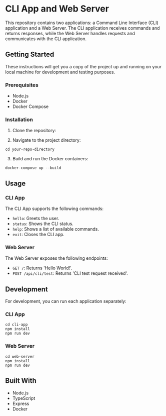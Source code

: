 
# CLI App and Web Server

This repository contains two applications: a Command Line Interface (CLI) application and a Web Server. The CLI application receives commands and returns responses, while the Web Server handles requests and communicates with the CLI application.

## Getting Started

These instructions will get you a copy of the project up and running on your local machine for development and testing purposes.

### Prerequisites

- Node.js
- Docker
- Docker Compose

### Installation

1. Clone the repository:

2. Navigate to the project directory:
```
cd your-repo-directory
```

3. Build and run the Docker containers:
```
docker-compose up --build
```

## Usage

### CLI App

The CLI App supports the following commands:

- `hello`: Greets the user.
- `status`: Shows the CLI status.
- `help`: Shows a list of available commands.
- `exit`: Closes the CLI app.

### Web Server

The Web Server exposes the following endpoints:

- `GET /`: Returns 'Hello World!'.
- `POST /api/cli/test`: Returns 'CLI test request received'.

## Development

For development, you can run each application separately:

### CLI App
```
cd cli-app
npm install
npm run dev
```

### Web Server
```
cd web-server
npm install
npm run dev
```

## Built With

- Node.js
- TypeScript
- Express
- Docker